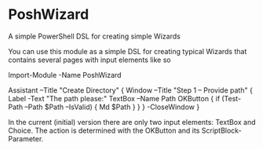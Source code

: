 # PoshWizard
A simple PowerShell DSL for creating simple Wizards

You can use this module as a simple DSL for creating typical Wizards that contains several pages with input elements like so

Import-Module -Name PoshWizard

Assistant –Title "Create Directory"  {
 Window –Title "Step 1 – Provide path"  {
  Label -Text "The path please:" 
  TextBox –Name Path
  OKButton  { if (Test-Path –Path $Path –IsValid) {  Md $Path  } }
    } -CloseWindow
}

In the current (initial) version there are only two input elements: TextBox and Choice. The action is determined with the OKButton and its ScriptBlock-Parameter.
